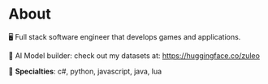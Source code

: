 # About

🖥️ Full stack software engineer that develops games and applications.

🤖 AI Model builder: check out my datasets at: https://huggingface.co/zuleo

💠 **Specialties**: c#, python, javascript, java, lua
